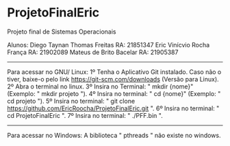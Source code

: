 # ProjetoFinalEric
Projeto final de Sistemas Operacionais

Alunos:
Diego Taynan Thomas Freitas RA: 21851347
Eric Vinícvio Rocha França  RA: 21902089
Mateus de Brito Bacelar     RA: 21905387

--- --- ---
Para acessar no GNU/ Linux:
1º Tenha o Aplicativo Git instalado. 
Caso não o tiver, baixe-o pelo link <https://git-scm.com/downloads> (Versão para Linux).
2º Abra o terminal no linux.
3º Insira no Terminal: " mkdir {nome}" (Exemplo: " mkdir projeto ").
4º Insira no terminal: " cd {nome}" (Exemplo: " cd projeto ").
5º Insira no terminal: " git clone https://github.com/EricRoocha/ProjetoFinalEric.git ".
6º Insira no terminal: " cd ProjetoFinalEric ".
7º Insira no terminal: " ./PFF.bin ".

--- --- ---
Para acessar no Windows: A biblioteca " pthreads " não existe no windows.  




